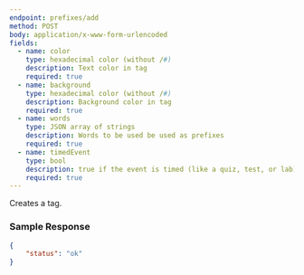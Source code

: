 ```yaml
---
endpoint: prefixes/add
method: POST
body: application/x-www-form-urlencoded
fields:
  - name: color
    type: hexadecimal color (without /#)
    description: Text color in tag
    required: true
  - name: background
    type: hexadecimal color (without /#)
    description: Background color in tag
    required: true
  - name: words
    type: JSON array of strings
    description: Words to be used be used as prefixes
    required: true
  - name: timedEvent
    type: bool
    description: true if the event is timed (like a quiz, test, or lab) or false if the event is not timed (like a homework or take home test)
    required: true
---
```


Creates a tag.

### Sample Response
```json
{
	"status": "ok"
}
```